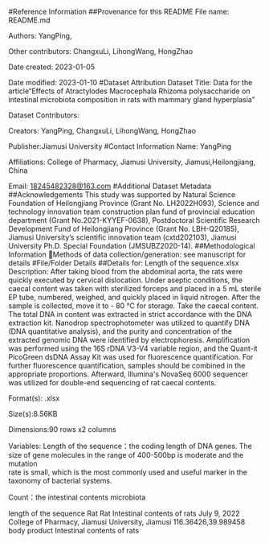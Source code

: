 #Reference Information
##Provenance for this README
File name: README.md

Authors: YangPing,

Other contributors: ChangxuLi, LihongWang, HongZhao 

Date created: 2023-01-05

Date modified: 2023-01-10
#Dataset Attribution
Dataset Title: Data for the article“Effects of Atractylodes Macrocephala Rhizoma polysaccharide on intestinal microbiota composition in rats with mammary gland hyperplasia”

Dataset Contributors:

Creators: YangPing, ChangxuLi, LihongWang, HongZhao

Publisher:Jiamusi University
#Contact Information
Name: YangPing

Affiliations: College of Pharmacy, Jiamusi University, Jiamusi,Heilongjiang, China

Email:  18245482328@163.com
#Additional Dataset Metadata
##Acknowledgements
This study was supported by Natural Science Foundation of Heilongjiang Province (Grant No. LH2022H093), Science and technology innovation team construction plan fund of provincial education department (Grant No.2021-KYYEF-0638), Postdoctoral Scientific Research Development Fund of Heilongjiang Province (Grant No. LBH-Q20185), Jiamusi University’s scientific innovation team (cxtd202103), Jiamusi University Ph.D. Special Foundation (JMSUBZ2020-14).
##Methodological Information
Methods of data collection/generation: see manuscript for details
#File/Folder Details
##Details for: Length of the sequence.xlsx
Description: After taking blood from the abdominal aorta, the rats were quickly executed by cervical dislocation. Under aseptic conditions, the caecal content was taken with sterilized forceps and placed in a 5 mL sterile EP tube, numbered, weighed, and quickly placed in liquid nitrogen. After the sample is collected, move it to - 80 ℃ for storage.
Take the caecal content. The total DNA in content was extracted in strict accordance with the DNA extraction kit. Nanodrop spectrophotometer was utilized to quantify DNA (DNA quantitative analysis), and the purity and concentration of the extracted genomic DNA were identified by electrophoresis. Amplification was performed using the 16S rDNA V3-V4 variable region, and the Quant-it PicoGreen dsDNA Assay Kit was used for fluorescence quantification. For further fluorescence quantification, samples should be combined in the appropriate proportions. Afterward, Illumina's NovaSeq 6000 sequencer was utilized for double-end sequencing of rat caecal contents.

Format(s): .xlsx

Size(s):8.56KB

Dimensions:90 rows x2 columns

Variables:
Length of the sequence：the coding length of DNA genes. The size of 
gene molecules in the range of 400-500bp is moderate and the mutation  
rate is small, which is the most commonly used and useful marker in the
 taxonomy of bacterial systems.

Count：the intestinal contents microbiota



length of the sequence
Rat
Rat   Intestinal contents of rats
July 9, 2022
College of Pharmacy, Jiamusi University, Jiamusi
116.36426,39.989458
body product     Intestinal contents of rats